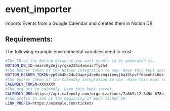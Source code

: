 # event_importer

Imports Events from a Google Calendar and creates them in Notion DB

## Requirements:

The following example environmental variables need to exist:
```sh
#The ID of the Notion database you want events to be generated in.
NOTION_DB_ID=nearx9y2ejcyrgxe224i4xmvic7fyzh4
#The bearer token of the Notion integration to use. Have this kept secret.
NOTION_BEARER_TOKEN=yp9b54bc24u74apry4ce8qzmqiieeyjba33tpvffdbznh4i0ex
#The bearer token of the Calendly integration to use. Have this kept secret.
CALENDLY_TOKEN=XXXXXXX
#The org uri in calendly. Have this kept secret.
CALENDLY_ORG=https://api.calendly.com/organizations/7a8b9c12-345d-678e-f012-3g456h789ijk
#The prefix to add at the beginning of each ticket ID
LINK_PREFIX=https://example.com/ticket/